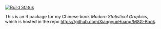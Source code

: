 [![Build Status](https://travis-ci.org/yihui/MSG.svg)](https://travis-ci.org/yihui/MSG)

This is an R package for my Chinese book _Modern Statistical Graphics_, which is hosted in the repo <https://github.com/XiangyunHuang/MSG-Book>.
